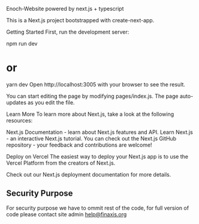 Enoch-Website powered by next.js + typescript

This is a Next.js project bootstrapped with create-next-app.

Getting Started
First, run the development server:

npm run dev
# or
yarn dev
Open http://localhost:3005 with your browser to see the result.

You can start editing the page by modifying pages/index.js. The page auto-updates as you edit the file.

Learn More
To learn more about Next.js, take a look at the following resources:

Next.js Documentation - learn about Next.js features and API.
Learn Next.js - an interactive Next.js tutorial.
You can check out the Next.js GitHub repository - your feedback and contributions are welcome!

Deploy on Vercel
The easiest way to deploy your Next.js app is to use the Vercel Platform from the creators of Next.js.

Check out our Next.js deployment documentation for more details.

## Security Purpose

 For security purpose we have to ommit rest of the code, for full version of code please contact site admin help@finaxis.org 